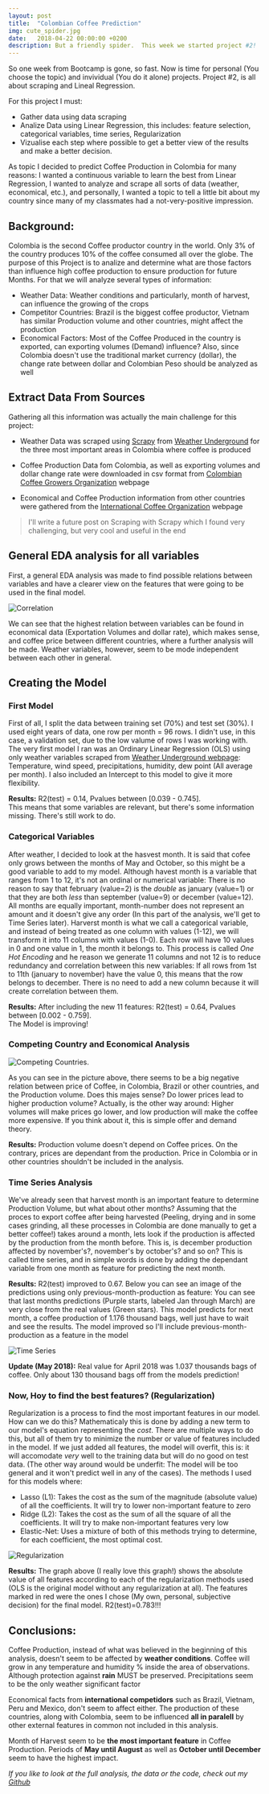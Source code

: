 ```yaml
---
layout: post
title:  "Colombian Coffee Prediction"
img: cute_spider.jpg
date:   2018-04-22 00:00:00 +0200
description: But a friendly spider.  This week we started project #2!
---
```


So one week from Bootcamp is gone, so fast.  Now is time for personal (You choose the topic) and invividual (You do it alone) projects.  Project #2, is all about scraping and Lineal Regression.  

For this project I must: 
- Gather data using data scraping
- Analize Data using Linear Regression, this includes: feature selection, categorical variables, time series, Regularization
- Vizualise each step where possible to get a better view of the results and make a better decision.

As topic I decided to predict Coffee Production in Colombia for many reasons: I wanted a continuous variable to learn the best from Linear Regression, I wanted to analyze and scrape all sorts of data (weather, economical, etc.), and personally, I wanted a topic to tell a little bit about my country since many of my classmates had a not-very-positive impression.

## Background:
Colombia is the second Coffee productor country in the world. Only 3% of the country produces 10% of the coffee consumed all over the globe. The purpose of this Project is to analize and determine what are those factors than influence high coffee production to ensure production for future Months. For that we will analyze several types of information:

- Weather Data: Weather conditions and particularly, month of harvest, can influence the growing of the crops
- Competitor Countries: Brazil is the biggest coffee productor, Vietnam has similar Production volume and other countries, might affect the production
- Economical Factors: Most of the Coffee Produced in the country is exported, can exporting volumes (Demand) influence? Also, since Colombia doesn't use the traditional market currency (dollar), the change rate between dollar and Colombian Peso should be analyzed as well

## Extract Data From Sources
Gathering all this information was actually the main challenge for this project: 
- Weather Data was scraped using [Scrapy](https://scrapy.org) from [Weather Underground](www.wunderground.com) for the three most important areas in Colombia where coffee is produced
 
- Coffee Production Data fom Colombia, as well as exporting volumes and dollar change rate were downloaded in csv format from [Colombian Coffee Growers Organization](www.federaciondecafeteros.org) webpage
 
- Economical and Coffee Production information from other countries were gathered from the [International Coffee Organization](www.ico.org) webpage

> I'll write a future post on Scraping with Scrapy which I found very challenging, but very cool and useful in the end

## General EDA analysis for all variables
First, a general EDA analysis was made to find possible relations between variables and have a clearer view on the features that were going to be used in the final model.

![Correlation](../assets/img/Coffee01_Correlation.png)

We can see that the highest relation between variables can be found in economical data (Exportation Volumes and dollar rate), which makes sense, and coffee price between different countries, where a further analysis will be made.  Weather variables, however, seem to be mode independent between each other in general.

## Creating the Model
### First Model
First of all, I split the data between training set (70%) and test set (30%).  I used eight years of data, one row per month = 96 rows. I didn't use, in this case, a validation set, due to the low valume of rows I was working with.  
The very first model I ran was an Ordinary Linear Regression (OLS) using only weather variables scraped from [Weather Underground webpage](www.wunderground.com): Temperature, wind speed, precipitations, humidity, dew point (All average per month).  I also included an Intercept to this model to give it more flexibility. 

**Results:** R2(test) = 0.14, Pvalues between [0.039 - 0.745].  
This means that some variables are relevant, but there's some information missing.  There's still work to do.


### Categorical Variables
After weather, I decided to look at the hasvest month.  It is said that cofee only grows between the months of May and October, so this might be a good variable to add to my model.
Although havest month is a variable that ranges from 1 to 12, it's not an ordinal or numerical variable: There is no reason to say that february (value=2) is the *double* as january (value=1) or that they are both *less* than september (value=9) or december (value=12).  All months are equally important, month-number does not represent an amount and it doesn't give any order (In this part of the analysis, we'll get to Time Series later).
Harverst month is what we call a categorical variable, and instead of being treated as one column with values (1-12), we will transform it into 11 columns with values (1-0).  Each row will have 10 values in 0 and one value in 1, the month it belongs to.  This process is called *One Hot Encoding* and he reason we generate 11 columns and not 12 is to reduce redundancy and correlation between this new variables: If all rows from 1st to 11th (january to november) have the value 0, this means that the row belongs to december.  There is no need to add a new column because it will create correlation between them.  

**Results:** After including the new 11 features: R2(test) = 0.64, Pvalues between [0.002 - 0.759].  
The Model is improving!


### Competing Country and Economical Analysis
![Competing Countries](../assets/img/Coffee02_Countries.png). 

As you can see in the picture above, there seems to be a big negative relation between price of Coffee, in Colombia, Brazil or other countries, and the Production volume. Does this majes sense? Do lower prices lead to higher production volume?
Actually, is the other way around: Higher volumes will make prices go lower, and low production will make the coffee more expensive.  If you think about it, this is simple offer and demand theory.  

**Results:** Production volume doesn't depend on Coffee prices. On the contrary, prices are dependant from the production. Price in Colombia or in other countries shouldn't be included in the analysis.


### Time Series Analysis
We've already seen that harvest month is an important feature to determine Production Volume, but what about other months?
Assuming that the proces to export coffee after being harvested (Peeling, drying and in some cases grinding, all these processes in Colombia are done manually to get a better coffee!) takes around a month, lets look if the production is affected by the production from the month before.  This is, is december production affected by november's?, november's by october's? and so on?  This is called time series, and in simple words is done by adding the dependant variable from one month as feature for predicting the next month.  

**Results:** R2(test) improved to 0.67.  Below you can see an image of the predictions using only previous-month-production as feature: You can see that last months predictions (Purple starts, labeled Jan through March) are very close from the real values (Green stars).  This model predicts for next month, a coffee production of 1.176 thousand bags, well just have to wait and see the results.  The model improved so I'll include previous-month-production as a feature in the model

![Time Series](../assets/img/Coffee03_TimeSeries.png)

**Update (May 2018):** Real value for April  2018 was 1.037 thousands bags of coffee.  Only about 130 thousand bags off from the models prediction!  


### Now, Hoy to find the best features? (Regularization)
Regularization is a process to find the most important features in our model.  How can we do this?
Mathematicaly this is done by adding a new term to our model's equation representing the *cost*.  There are multiple ways to do this, but all of them try to minimize the number or value of features included in the model.  If we just added all features, the model will overfit, this is: it will accomodate *very* well to the training data but will do no good on test data. (The other way around would be underfit: The model will be too general and it won't predict well in any of the cases).  The methods I used for this models where:
- Lasso (L1): Takes the cost as the sum of the magnitude (absolute value) of all the coefficients. It will try to lower non-important feature to zero
- Ridge (L2): Takes the cost as the sum of all the square of all the coefficients.  It will try to make non-important features very low
- Elastic-Net: Uses a mixture of both of this methods trying to determine, for each coefficient, the most optimal cost.  

![Regularization](../assets/img/Coffee04_Regularization.png)

**Results:** The graph above (I really love this graph!) shows the absolute value of all features according to each of the regularization methods used (OLS is the original model without any regularization at all).  The features marked in red were the ones I chose (My own, personal, subjective decision) for the final model.  R2(test)=0.783!!!


## Conclusions:
Coffee Production, instead of what was believed in the beginning of this analysis, doesn't seem to be affected by **weather conditions**.  Coffee will grow in any temperature and humidity % inside the area of observations.  Although protection against **rain** MUST be preserved.  Precipitations seem to be the only weather significant factor

Economical facts from **international competidors** such as Brazil, Vietnam, Peru and Mexico, don't seem to affect either.  The production of these countries, along with Colombia, seem to be influenced **all in paralell** by other external features in common not included in this analysis.

Month of Harvest seem to be **the most important feature** in Coffee Production.  Periods of **May until August** as well as **October until December** seem to have the highest impact.

*If you like to look at the full analysis, the data or the code, check out my [Github](https://github.com/monitarb/first_projects/tree/master/P2_ColombianCoffeePrediction)*
